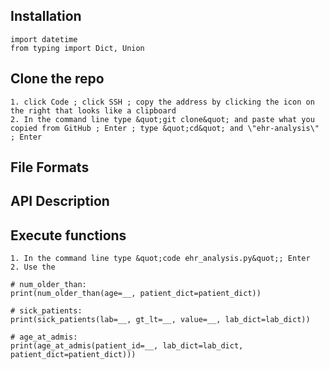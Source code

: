 ## Installation
```
import datetime
from typing import Dict, Union
```

## Clone the repo
    1. click Code ; click SSH ; copy the address by clicking the icon on the right that looks like a clipboard
    2. In the command line type &quot;git clone&quot; and paste what you copied from GitHub ; Enter ; type &quot;cd&quot; and \"ehr-analysis\" ; Enter

## File Formats

## API Description

## Execute functions
    1. In the command line type &quot;code ehr_analysis.py&quot;; Enter
    2. Use the 

```
# num_older_than:
print(num_older_than(age=__, patient_dict=patient_dict))

# sick_patients:
print(sick_patients(lab=__, gt_lt=__, value=__, lab_dict=lab_dict))

# age_at_admis:
print(age_at_admis(patient_id=__, lab_dict=lab_dict, patient_dict=patient_dict)))
```